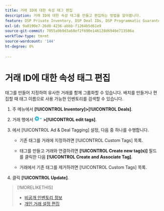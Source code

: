 ```yaml
---
title: 거래 ID에 대한 속성 태그 편집
description: 거래 ID에 대한 속성 태그를 만들고 편집하는 방법을 알아봅니다.
feature: DSP Private Inventory, DSP Deal IDs, DSP Programmatic Guaranteed Deals
exl-id: 9a0190e7-26d0-4236-abbb-f1264b5d61e9
source-git-commit: 7055a9b9d3a68ef2f690e146128d6946e713586a
workflow-type: tm+mt
source-wordcount: '144'
ht-degree: 0%

---
```


# 거래 ID에 대한 속성 태그 편집

태그를 만들어 지정하여 유사한 거래를 함께 그룹화할 수 있습니다. 배치를 만들거나 편집할 때 태그 이름으로 사용 가능한 인벤토리를 검색할 수 있습니다.

1. 주 메뉴에서 **[!UICONTROL Inventory]>[!UICONTROL Deals]**.

1. 거래 행에서 ![옵션 메뉴](/help/dsp/assets/options-menu.png) **>[!UICONTROL edit tags]**.

1. 에서 [!UICONTROL Ad & Deal Tagging] 설정, 다음 중 하나를 수행합니다.

   * 기존 태그를 거래에 지정하려면 [!UICONTROL Custom Tags] 목록.

   * 태그를 만들고 거래와 연결하려면 **[!UICONTROL Create new tag(s)]** 필드를 클릭한 다음 **[!UICONTROL Create and Associate Tag]**.

   * 거래에서 기존 태그를 제거하려면 [!UICONTROL Custom Tags] 목록.

1. 클릭 **[!UICONTROL Update]**.

>[!MORELIKETHIS]
>
>* [비공개 인벤토리 정보](private-inventory-about.md)
>* [개인 거래 설정 편집](/help/dsp/inventory/deal-id-edit.md)

